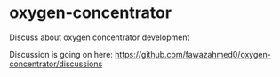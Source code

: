 # oxygen-concentrator
Discuss about oxygen concentrator development

Discussion is going on here:
https://github.com/fawazahmed0/oxygen-concentrator/discussions
